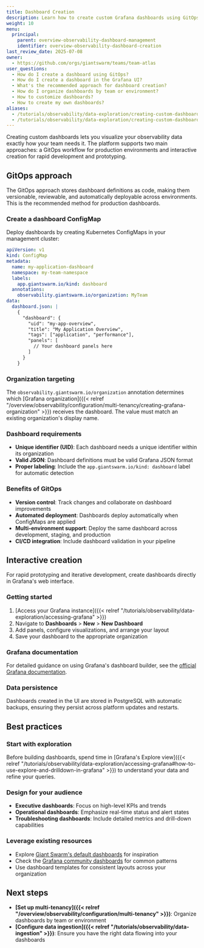 ```yaml
---
title: Dashboard Creation
description: Learn how to create custom Grafana dashboards using GitOps workflows or the interactive UI in the Giant Swarm platform.
weight: 10
menu:
  principal:
    parent: overview-observability-dashboard-management
    identifier: overview-observability-dashboard-creation
last_review_date: 2025-07-08
owner:
  - https://github.com/orgs/giantswarm/teams/team-atlas
user_questions:
  - How do I create a dashboard using GitOps?
  - How do I create a dashboard in the Grafana UI?
  - What's the recommended approach for dashboard creation?
  - How do I organize dashboards by team or environment?
  - How to customize dashboards?
  - How to create my own dashboards?
aliases:
  - /tutorials/observability/data-exploration/creating-custom-dashboards/
  - /tutorials/observability/data-exploration/creating-custom-dashboards/index.html
---
```


Creating custom dashboards lets you visualize your observability data exactly how your team needs it. The platform supports two main approaches: a GitOps workflow for production environments and interactive creation for rapid development and prototyping.

## GitOps approach

The GitOps approach stores dashboard definitions as code, making them versionable, reviewable, and automatically deployable across environments. This is the recommended method for production dashboards.

### Create a dashboard ConfigMap

Deploy dashboards by creating Kubernetes ConfigMaps in your management cluster:

```yaml
apiVersion: v1
kind: ConfigMap
metadata:
  name: my-application-dashboard
  namespace: my-team-namespace
  labels:
    app.giantswarm.io/kind: dashboard
  annotations:
    observability.giantswarm.io/organization: MyTeam
data:
  dashboard.json: |
    {
      "dashboard": {
        "uid": "my-app-overview",
        "title": "My Application Overview",
        "tags": ["application", "performance"],
        "panels": [
          // Your dashboard panels here
        ]
      }
    }
```

### Organization targeting

The `observability.giantswarm.io/organization` annotation determines which [Grafana organization]({{< relref "/overview/observability/configuration/multi-tenancy/creating-grafana-organization" >}}) receives the dashboard. The value must match an existing organization's display name.

### Dashboard requirements

- **Unique identifier (UID)**: Each dashboard needs a unique identifier within its organization
- **Valid JSON**: Dashboard definitions must be valid Grafana JSON format
- **Proper labeling**: Include the `app.giantswarm.io/kind: dashboard` label for automatic detection

### Benefits of GitOps

- **Version control**: Track changes and collaborate on dashboard improvements
- **Automated deployment**: Dashboards deploy automatically when ConfigMaps are applied
- **Multi-environment support**: Deploy the same dashboard across development, staging, and production
- **CI/CD integration**: Include dashboard validation in your pipeline

## Interactive creation

For rapid prototyping and iterative development, create dashboards directly in Grafana's web interface.

### Getting started

1. [Access your Grafana instance]({{< relref "/tutorials/observability/data-exploration/accessing-grafana" >}})
2. Navigate to **Dashboards** > **New** > **New Dashboard**
3. Add panels, configure visualizations, and arrange your layout
4. Save your dashboard to the appropriate organization

### Grafana documentation

For detailed guidance on using Grafana's dashboard builder, see the [official Grafana documentation](https://grafana.com/docs/grafana/latest/dashboards/build-dashboards/create-dashboard/).

### Data persistence

Dashboards created in the UI are stored in PostgreSQL with automatic backups, ensuring they persist across platform updates and restarts.

## Best practices

### Start with exploration

Before building dashboards, spend time in [Grafana's Explore view]({{< relref "/tutorials/observability/data-exploration/accessing-grafana#how-to-use-explore-and-drilldown-in-grafana" >}}) to understand your data and refine your queries.

### Design for your audience

- **Executive dashboards**: Focus on high-level KPIs and trends
- **Operational dashboards**: Emphasize real-time status and alert states  
- **Troubleshooting dashboards**: Include detailed metrics and drill-down capabilities

### Leverage existing resources

- Explore [Giant Swarm's default dashboards](https://github.com/giantswarm/dashboards) for inspiration
- Check the [Grafana community dashboards](https://grafana.com/grafana/dashboards/) for common patterns
- Use dashboard templates for consistent layouts across your organization

## Next steps

- **[Set up multi-tenancy]({{< relref "/overview/observability/configuration/multi-tenancy" >}})**: Organize dashboards by team or environment
- **[Configure data ingestion]({{< relref "/tutorials/observability/data-ingestion" >}})**: Ensure you have the right data flowing into your dashboards
